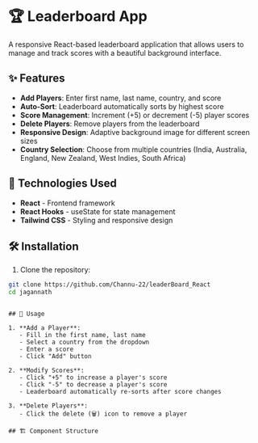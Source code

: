 # 🏆 Leaderboard App

A responsive React-based leaderboard application that allows users to manage and track scores with a beautiful background interface.

## ✨ Features

- **Add Players**: Enter first name, last name, country, and score
- **Auto-Sort**: Leaderboard automatically sorts by highest score
- **Score Management**: Increment (+5) or decrement (-5) player scores
- **Delete Players**: Remove players from the leaderboard
- **Responsive Design**: Adaptive background image for different screen sizes
- **Country Selection**: Choose from multiple countries (India, Australia, England, New Zealand, West Indies, South Africa)

## 🚀 Technologies Used

- **React** - Frontend framework
- **React Hooks** - useState for state management
- **Tailwind CSS** - Styling and responsive design

## 🛠️ Installation

1. Clone the repository:
```bash
git clone https://github.com/Channu-22/leaderBoard_React
cd jagannath
```


```

## 📖 Usage

1. **Add a Player**: 
   - Fill in the first name, last name
   - Select a country from the dropdown
   - Enter a score
   - Click "Add" button

2. **Modify Scores**:
   - Click "+5" to increase a player's score
   - Click "-5" to decrease a player's score
   - Leaderboard automatically re-sorts after score changes

3. **Delete Players**:
   - Click the delete (🗑️) icon to remove a player

## 🏗️ Component Structure

```


